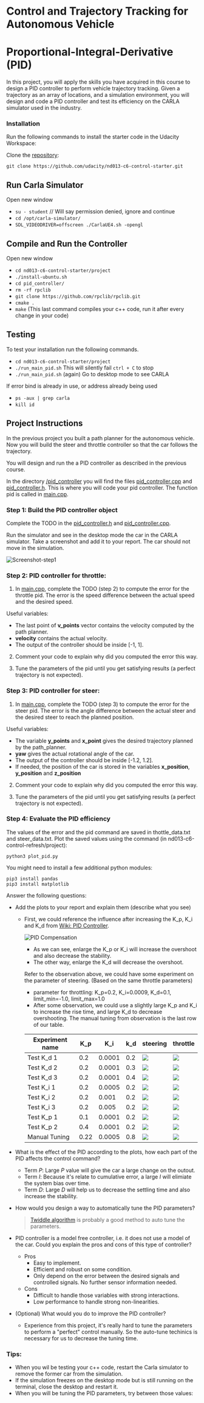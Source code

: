 # Control and Trajectory Tracking for Autonomous Vehicle

# Proportional-Integral-Derivative (PID)

In this project, you will apply the skills you have acquired in this course to design a PID controller to perform vehicle trajectory tracking. Given a trajectory as an array of locations, and a simulation environment, you will design and code a PID controller and test its efficiency on the CARLA simulator used in the industry.

### Installation

Run the following commands to install the starter code in the Udacity Workspace:

Clone the <a href="https://github.com/udacity/nd013-c6-control-starter/tree/master" target="_blank">repository</a>:

`git clone https://github.com/udacity/nd013-c6-control-starter.git`

## Run Carla Simulator

Open new window

* `su - student`
// Will say permission denied, ignore and continue
* `cd /opt/carla-simulator/`
* `SDL_VIDEODRIVER=offscreen ./CarlaUE4.sh -opengl`

## Compile and Run the Controller

Open new window

* `cd nd013-c6-control-starter/project`
* `./install-ubuntu.sh`
* `cd pid_controller/`
* `rm -rf rpclib`
* `git clone https://github.com/rpclib/rpclib.git`
* `cmake .`
* `make` (This last command compiles your c++ code, run it after every change in your code)

## Testing

To test your installation run the following commands.

* `cd nd013-c6-control-starter/project`
* `./run_main_pid.sh`
This will silently fail `ctrl + C` to stop
* `./run_main_pid.sh` (again)
Go to desktop mode to see CARLA

If error bind is already in use, or address already being used

* `ps -aux | grep carla`
* `kill id`


## Project Instructions

In the previous project you built a path planner for the autonomous vehicle. Now you will build the steer and throttle controller so that the car follows the trajectory.

You will design and run the a PID controller as described in the previous course.

In the directory [/pid_controller](https://github.com/udacity/nd013-c6-control-starter/tree/master/project/pid_controller)  you will find the files [pid_controller.cpp](https://github.com/udacity/nd013-c6-control-starter/blob/master/project/pid_controller/pid_controller.cpp)  and [pid_controller.h](https://github.com/udacity/nd013-c6-control-starter/blob/master/project/pid_controller/pid_controller.h). This is where you will code your pid controller.
The function pid is called in [main.cpp](https://github.com/udacity/nd013-c6-control-starter/blob/master/project/pid_controller/main.cpp).

### Step 1: Build the PID controller object
Complete the TODO in the [pid_controller.h](https://github.com/udacity/nd013-c6-control-starter/blob/master/project/pid_controller/pid_controller.h) and [pid_controller.cpp](https://github.com/udacity/nd013-c6-control-starter/blob/master/project/pid_controller/pid_controller.cpp).

Run the simulator and see in the desktop mode the car in the CARLA simulator. Take a screenshot and add it to your report. The car should not move in the simulation.

![Screenshot-step1](plots/step1.png)

### Step 2: PID controller for throttle:
1) In [main.cpp](https://github.com/udacity/nd013-c6-control-starter/blob/master/project/pid_controller/main.cpp), complete the TODO (step 2) to compute the error for the throttle pid. The error is the speed difference between the actual speed and the desired speed.

Useful variables:
- The last point of **v_points** vector contains the velocity computed by the path planner.
- **velocity** contains the actual velocity.
- The output of the controller should be inside [-1, 1].

2) Comment your code to explain why did you computed the error this way.

3) Tune the parameters of the pid until you get satisfying results (a perfect trajectory is not expected).

### Step 3: PID controller for steer:
1) In [main.cpp](https://github.com/udacity/nd013-c6-control-starter/blob/master/project/pid_controller/main.cpp), complete the TODO (step 3) to compute the error for the steer pid. The error is the angle difference between the actual steer and the desired steer to reach the planned position.

Useful variables:
- The variable **y_points** and **x_point** gives the desired trajectory planned by the path_planner.
- **yaw** gives the actual rotational angle of the car.
- The output of the controller should be inside [-1.2, 1.2].
- If needed, the position of the car is stored in the variables **x_position**, **y_position** and **z_position**

2) Comment your code to explain why did you computed the error this way.

3) Tune the parameters of the pid until you get satisfying results (a perfect trajectory is not expected).

### Step 4: Evaluate the PID efficiency
The values of the error and the pid command are saved in thottle_data.txt and steer_data.txt.
Plot the saved values using the command (in nd013-c6-control-refresh/project):

```
python3 plot_pid.py
```

You might need to install a few additional python modules: 

```
pip3 install pandas
pip3 install matplotlib
```

Answer the following questions:
- Add the plots to your report and explain them (describe what you see)
  - First, we could reference the influence after increasing the K_p, K_i and K_d from [Wiki: PID Controller](https://en.wikipedia.org/wiki/PID_controller).
 
    ![PID Compensation](https://upload.wikimedia.org/wikipedia/commons/3/33/PID_Compensation_Animated.gif)
    
    - As we can see, enlarge the K_p or K_i will increase the overshoot and also decrease the stability.
    - The other way, enlarge the K_d will decrease the overshoot.

    Refer to the observation above, we could have some experiment on the parameter of steering.
    (Based on the same throttle parameters)
    - parameter for throttling: K_p=0.2, K_i=0.0009, K_d=0.1, limit_min=-1.0, limit_max=1.0
    - After some observation, we could use a slightly large K_p and K_i to increase the rise time, and large K_d to decrease overshooting. The manual tuning from observation is the last row of our table.
    
    
    |Experiment name|K_p|K_i|k_d|steering|throttle|
    |-|-|-|-|-|-|
    |Test K_d 1| 0.2 | 0.0001| 0.2| ![](plots/steer_kd_1.png)| ![](plots/throttle_kd_1.png)|
    |Test K_d 2| 0.2 | 0.0001| 0.3| ![](plots/steer_kd_2.png)| ![](plots/throttle_kd_2.png)|
    |Test K_d 3| 0.2 | 0.0001| 0.4| ![](plots/steer_kd_3.png)| ![](plots/throttle_kd_3.png)|
    |Test K_i 1| 0.2 | 0.0005| 0.2| ![](plots/steer_ki_1.png)| ![](plots/throttle_ki_1.png)|
    |Test K_i 2| 0.2 | 0.001| 0.2| ![](plots/steer_ki_2.png)| ![](plots/throttle_ki_2.png)|
    |Test K_i 3| 0.2 | 0.005| 0.2| ![](plots/steer_ki_3.png)| ![](plots/throttle_ki_3.png)|
    |Test K_p 1| 0.1 | 0.0001| 0.2| ![](plots/steer_kp_1.png)| ![](plots/throttle_kp_1.png)|
    |Test K_p 2| 0.4 | 0.0001| 0.2| ![](plots/steer_kp_2.png)| ![](plots/throttle_kp_2.png)|
    |Manual Tuning| 0.22 | 0.0005| 0.8| ![](plots/steer_final_2.png)| ![](plots/throttle_final_2.png)|
    
- What is the effect of the PID according to the plots, how each part of the PID affects the control command?
  - Term $P$: Large $P$ value will give the car a large change on the outout.
  - Term $I$: Because it's relate to cumulative error, a large $I$ will elimiate the system bias over time.
  - Term $D$: Large $D$ will help us to decrease the settling time and also increase the stability.

- How would you design a way to automatically tune the PID parameters?

  > [Twiddle algorithm](https://martin-thoma.com/twiddle/) is probably a good method to auto tune the parameters. 
  
- PID controller is a model free controller, i.e. it does not use a model of the car. Could you explain the pros and cons of this type of controller?

  - Pros
    - Easy to implement.
    - Efficient and robust on some condition.
    - Only depend on the error between the desired signals and controlled signals. No further sensor information needed.
  - Cons
    - Difficult to handle those variables with strong interactions.
    - Low performance to handle strong non-linearities.
  
- (Optional) What would you do to improve the PID controller?
  - Experience from this project, it's really hard to tune the parameters to perform a "perfect" control manually. So the auto-tune techinics is necessary for us to decrease the tuning time.

### Tips:

- When you wil be testing your c++ code, restart the Carla simulator to remove the former car from the simulation.
- If the simulation freezes on the desktop mode but is still running on the terminal, close the desktop and restart it.
- When you will be tuning the PID parameters, try between those values:

